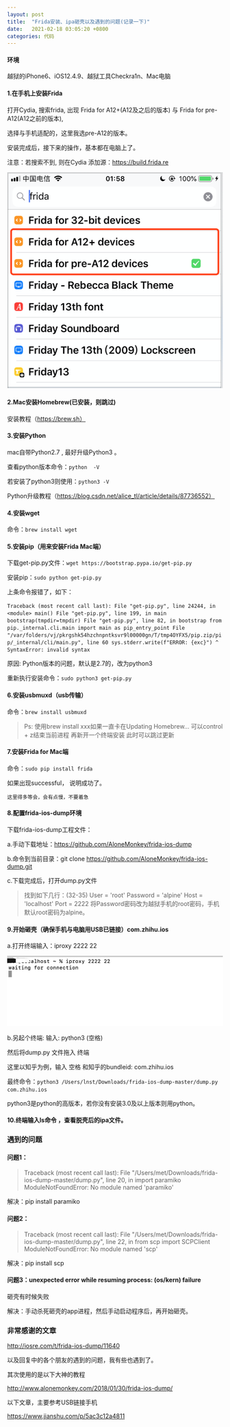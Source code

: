 ```yaml
---
layout: post
title:  "Frida安装、ipa砸壳以及遇到的问题(记录一下)"
date:   2021-02-18 03:05:20 +0800
categories: 代码
---
```



#### 环境

越狱的iPhone6、iOS12.4.9、越狱工具Checkra1n、Mac电脑

#### 1.在手机上安装Frida

打开Cydia, 搜索frida, 出现 Frida for A12+(A12及之后的版本) 与 Frida for pre-A12(A12之前的版本),  

选择与手机适配的，这里我选pre-A12的版本。

安装完成后，接下来的操作，基本都在电脑上了。

注意：若搜索不到,  则在Cydia 添加源：https://build.frida.re

![手机安装Frida](./img/fridaZakeMD/frida-ios.png)

#### 2.Mac安装Homebrew(已安装，则跳过)

安装教程（https://brew.sh）

#### 3.安装Python

mac自带Python2.7 , 最好升级Python3 。

查看python版本命令：`python  -V`

若安装了python3则使用：`python3 -V` 

Python升级教程（https://blog.csdn.net/alice_tl/article/details/87736552）

#### 4.安装wget

命令：`brew install wget`

#### 5.安装pip（用来安装Frida Mac端）

下载get-pip.py文件：`wget https://bootstrap.pypa.io/get-pip.py`

安装pip：`sudo python get-pip.py`

上条命令报错了，如下：

`Traceback (most recent call last):
  File "get-pip.py", line 24244, in <module>
    main()
  File "get-pip.py", line 199, in main
    bootstrap(tmpdir=tmpdir)
  File "get-pip.py", line 82, in bootstrap
    from pip._internal.cli.main import main as pip_entry_point
  File "/var/folders/vj/pkrgshk54hzchnpntksvr9l00000gn/T/tmp4OYFX5/pip.zip/pip/_internal/cli/main.py", line 60
    sys.stderr.write(f"ERROR: {exc}")
                                   ^
SyntaxError: invalid syntax`

原因: Python版本的问题，默认是2.7的，改为python3

重新执行安装命令：`sudo python3 get-pip.py`

#### 6.安装usbmuxd（usb传输）

命令：`brew install usbmuxd`

>Ps: 使用brew install xxx如果一直卡在Updating Homebrew… 可以control + z结束当前进程 再新开一个终端安装 此时可以跳过更新

#### 7.安装Frida for Mac端

命令：`sudo pip install frida`

如果出现successful， 说明成功了。  

`这里得多等会，会有点慢，不要着急`

#### 8.配置frida-ios-dump环境

下载frida-ios-dump工程文件：

a.手动下载地址：https://github.com/AloneMonkey/frida-ios-dump

b.命令到当前目录：git clone https://github.com/AloneMonkey/frida-ios-dump.git

c.下载完成后，打开dump.py文件

>找到如下几行：(32-35)
  User = 'root'
  Password = 'alpine'
  Host = 'localhost'
  Port = 2222
 将Password密码改为越狱手机的root密码，手机默认root密码为alpine。

#### 9.开始砸壳（确保手机与电脑用USB已链接）com.zhihu.ios

a.打开终端输入：iproxy 2222 22

![image.png](./img/fridaZakeMD/iproxy.png)

b.另起个终端:  输入: python3 (空格) 

然后将dump.py 文件拖入 终端

这里以知乎为例，输入 空格 和知乎的bundleid: com.zhihu.ios

最终命令：`python3 /Users/lnst/Downloads/frida-ios-dump-master/dump.py com.zhihu.ios`

python3是python的高版本，若你没有安装3.0及以上版本则用python。

#### 10.终端输入ls命令 ，查看脱壳后的ipa文件。

### 遇到的问题

#### 问题1：

>Traceback (most recent call last):
  File "/Users/met/Downloads/frida-ios-dump-master/dump.py", line 20, in <module>
    import paramiko
ModuleNotFoundError: No module named 'paramiko'

解决：pip install paramiko

#### 问题2：

>Traceback (most recent call last):
  File "/Users/met/Downloads/frida-ios-dump-master/dump.py", line 22, in <module>
    from scp import SCPClient
ModuleNotFoundError: No module named 'scp'

解决：pip install scp

#### 问题3：unexpected error while resuming process: (os/kern) failure

砸壳有时候失败

解决：手动杀死砸壳的app进程，然后手动启动程序后，再开始砸壳。

### 非常感谢的文章

http://iosre.com/t/frida-ios-dump/11640

以及回复中的各个朋友的遇到的问题，我有些也遇到了。

其次使用的是以下大神的教程

http://www.alonemonkey.com/2018/01/30/frida-ios-dump/

以下文章，主要参考USB链接手机

https://www.jianshu.com/p/5ac3c12a4811



